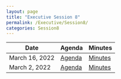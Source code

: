 ```yaml
---
layout: page
title: "Executive Session 8"
permalink: /Executive/Session8/
categories: Session8
---
```


| Date              | Agenda                                                  | Minutes                                                   |
| ----------------- | ------------------------------------------------------- | --------------------------------------------------------- |
| March 16, 2022 | [Agenda](/Legislative/Senate/Session8/20220316_Agenda/) | [Minutes](/Executive/Session8/20220316_Minutes/) |
| March 2, 2022 | [Agenda](/Legislative/Senate/Session8/20220302_Agenda/) | [Minutes](/Executive/Session8/20220302_Minutes/) |